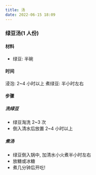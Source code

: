 ```yaml
---
title: 汤
date: 2022-06-15 18:09
---
```


### 绿豆汤(1 人份)

#### 材料

- 绿豆: 半碗

#### 时间

浸泡: 2~4 小时以上
煮绿豆: 半小时左右

#### 步骤

##### 洗绿豆

- 绿豆淘洗 2~3 次
- 倒入清水后放置 2~4 小时以上

##### 煮汤

- 绿豆倒入锅中, 加清水小火煮半小时左右
- 放糖或冰糖
- 煮几分钟后开吃!
